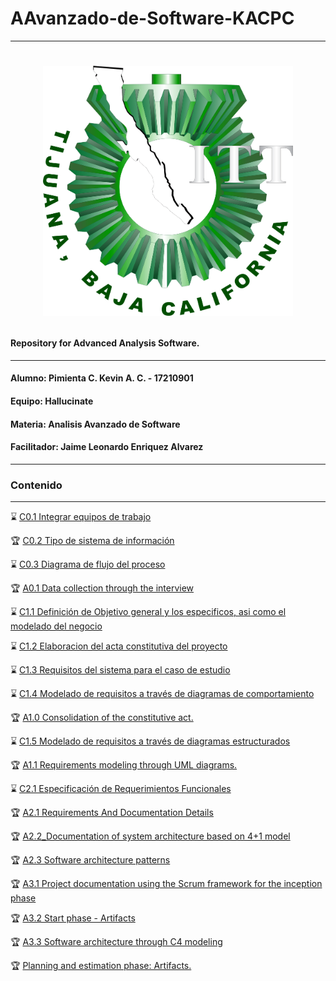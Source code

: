 # AAvanzado-de-Software-KACPC

___
# <p align="center"><img width="400" height="400" src="https://github.com/KevinPimienta/AAvanzado-de-Software-KACPC/blob/main/img/IT-TIjuana-Logotipo-2016.png"><p>
#### Repository for Advanced Analysis Software.
___
#### Alumno: Pimienta C. Kevin A. C. - 17210901
#### Equipo: Hallucinate
#### Materia: Analisis Avanzado de Software
#### Facilitador: Jaime Leonardo Enriquez Alvarez
___
### Contenido
___
:hourglass: [C0.1 Integrar equipos de trabajo](https://github.com/KevinPimienta/AAvanzado-de-Software-KACPC/blob/main/docs/C0.1_IntegrarEquiposdeTrabajo_PimientaKevin.pdf)
  
:trophy: [C0.2 Tipo de sistema de información](https://github.com/KevinPimienta/AAvanzado-de-Software-KACPC/blob/main/docs/C0.2%20_Tipo%20de%20sistema%20de%20informaci%C3%B3n.md)

:hourglass: [C0.3 Diagrama de flujo del proceso](https://github.com/KevinPimienta/AAvanzado-de-Software-KACPC/blob/main/docs/C0.3_Diagrama%20de%20flujo%20sobre%20el%20proceso%20de%20desarrollo.md)

:trophy: [A0.1 Data collection through the interview](https://github.com/KevinPimienta/AAvanzado-de-Software-KACPC/blob/main/docs/A0.1_Data%20collection%20through%20the%20interview.md)

:hourglass: [C1.1 Definición de Objetivo general y los especificos, asi como el modelado del negocio](https://github.com/KevinPimienta/AAvanzado-de-Software-KACPC/blob/main/docs/C1.1%20Definici%C3%B3n%20de%20Objetivo%20general%20y%20los%20especificos%2C%20asi%20como%20el%20modelado%20del%20negocio.md)

:hourglass: [C1.2 Elaboracion del acta constitutiva del proyecto](https://github.com/KevinPimienta/AAvanzado-de-Software-KACPC/blob/main/docs/C1.2_ActaContitutivaDelProyecto.md)

:hourglass: [C1.3 Requisitos del sistema para el caso de estudio](https://github.com/KevinPimienta/AAvanzado-de-Software-KACPC/blob/main/docs/C1.3_Requisitos%20del%20sistema%20para%20el%20caso%20de%20estudio.md)

:hourglass: [C1.4 Modelado de requisitos a través de diagramas de comportamiento](https://github.com/KevinPimienta/AAvanzado-de-Software-KACPC/blob/main/docs/C1.4_Modelado%20de%20requisitos%20a%20trav%C3%A9s%20de%20diagramas%20de%20comportamiento.md)

:trophy: [A1.0 Consolidation of the constitutive act.](https://github.com/KevinPimienta/AAvanzado-de-Software-KACPC/blob/main/docs/A1.0_Consolidation%20of%20the%20constitutive%20act.md)

:hourglass: [C1.5  Modelado de requisitos a través de diagramas estructurados](https://github.com/KevinPimienta/AAvanzado-de-Software-KACPC/blob/main/docs/C1.5%20_Modelado%20de%20requisitos%20a%20trav%C3%A9s%20de%20diagramas%20estructurados.md)

:trophy: [A1.1 Requirements modeling through UML diagrams.](https://github.com/KevinPimienta/AAvanzado-de-Software-KACPC/blob/main/docs/A1.1_Requirements%20modeling%20through%20UML%20diagrams.md)

:hourglass: [C2.1 Especificación de Requerimientos Funcionales](https://github.com/KevinPimienta/AAvanzado-de-Software-KACPC/blob/main/docs/C2.1_EspecificacionRequerimientosFuncionales.md)

:trophy: [A2.1 Requirements And Documentation Details](https://github.com/KevinPimienta/AAvanzado-de-Software-KACPC/blob/main/docs/A2.1RequirementsDocumentationDetails.pdf)

:trophy: [A2.2_Documentation of system architecture based on 4+1 model](https://github.com/KevinPimienta/AAvanzado-de-Software-KACPC/blob/main/docs/A2.2_Documentation%20of%20system%20architecture%20based%20on%204%2B1%20model.md)

:trophy: [A2.3 Software architecture patterns](https://github.com/KevinPimienta/AAvanzado-de-Software-KACPC/blob/main/docs/A2.3%20Software%20architecture%20patterns.md)
  
:trophy: [A3.1 Project documentation using the Scrum framework for the inception phase](https://github.com/KevinPimienta/AAvanzado-de-Software-KACPC/blob/main/docs/A3.1%20-%20Backlog%20-%20PimientaKevin.pdf)

:trophy: [A3.2 Start phase - Artifacts](https://github.com/KevinPimienta/AAvanzado-de-Software-KACPC/blob/main/docs/A3.2_Start%20phase%20-%20Artifacts%20-%20PimientKevin.pdf)

:trophy: [A3.3 Software architecture through C4 modeling](https://github.com/KevinPimienta/AAvanzado-de-Software-KACPC/blob/main/docs/A3.3%20Software%20architecture%20through%20C4%20modeling.md)

:trophy: [Planning and estimation phase: Artifacts.](https://github.com/KevinPimienta/AAvanzado-de-Software-KACPC/blob/main/docs/A3.4%20_Planning%20and%20estimation%20phase_Artifacts.md)
